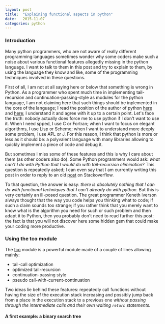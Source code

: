 ```yaml
---
layout: post
title:  "Explaining functional aspects in python"
date:   2015-11-07
categories: python
---
```


### Introduction

Many python programmers, who are not aware of really different programming languages sometimes wonder why some coders make such a noise about various functional features allegedly missing in the python language. I want to talk to them in this post and try to explain to them, by using the language they know and like, some of the programming techniques involved in these questions.

First of all, I am not at all saying here or below that something is wrong in Python. As a programmer who spent much time in implementing tail-recursion and continuation-passing-style as modules for the python language, I am not claiming here that such things should be inplemented in the core of the language; I read the position of the author of python [here](http://neopythonic.blogspot.fr/2009/04/tail-recursion-elimination.html) and [here](http://neopythonic.blogspot.com.es/2009/04/final-words-on-tail-calls.html); I understand it and agree with it up to a certain point. Let's face the truth: nobody actually does force me to use python if I don't want to use it. When I need spped, I use C or Fortran; when I want to focus on elegant algorithms, I use Lisp or Scheme; when I want to understand more deeply some problem, I use APL or J. For this reason, I think that python is more or less as it should be: a polyvalent language with many libraries allowing to quickly implement a piece of code and debug it.

But sometimes I miss some of these features and this is why I care about them (as other coders also do). Some Python programmers would ask: _what can't I do with Python that I would do with tail-recursion elimination?_ This question is repeatedly asked; I can even say that I am currently writing this post in order to reply to an old [post](http://stackoverflow.com/questions/890461/explain-to-me-what-the-big-deal-with-tail-call-optimization-is-and-why-python-ne) on Stackoverflow.

To that question, the answer is easy: _there is absolutely nothing that I can do with functional techniques that I can't already do with python._ But this is very certainly an ill-posed question. The great programmer Keneth Iverson always thought that the way you code helps you thinking what to code; if such a claim sounds too strange; if you rather think that you merely want to know what is the algorithm you need for such or such problem and then adapt it to Python, then you probably don't need to read further this post: the fact is that you will not discover here some hidden gem that could make your coding more productive.

### Using the tco module

The [tco](https://github.com/baruchel/tco) module is a powerful module made of a couple of lines allowing mainly:

  * tail-call optimization
  * optimized tail-recursion
  * continuation-passing style
  * pseudo call-with-current-continuation

Two ideas lie behind these features: repeatedly call functions without having the size of the execution stack increasing and possibly jump back from a place in the execution stack to a previous one _without passing through the intermediate calls and their own waiting `return` statements_.

#### A first example: a binary search tree



